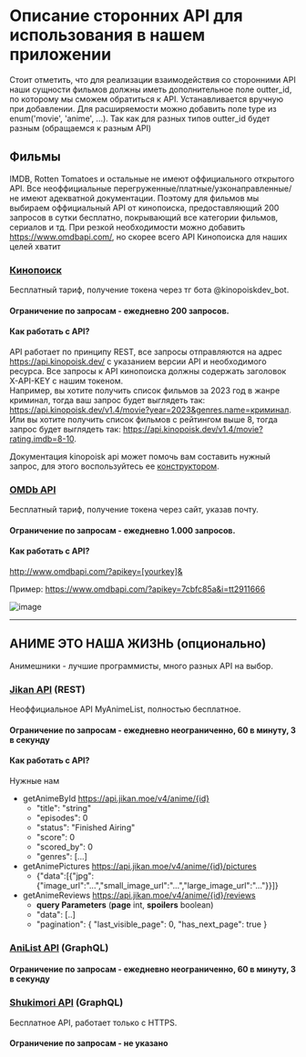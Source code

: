 # Описание сторонних API для использования в нашем приложении
Стоит отметить, что для реализации взаимодействия со сторонними API наши сущности фильмов должны иметь дополнительное поле outter_id, по которому мы сможем обратиться к API. Устанавливается вручную при добавлении.
Для расширяемости можно добавить поле type из enum('movie', 'anime', ...). Так как для разных типов outter_id будет разным (обращаемся к разным API)

## Фильмы
IMDB, Rotten Tomatoes и остальные не имеют оффициального открытого API.
Все неоффициальные перегруженные/платные/узконаправленные/не имеют адекватной документации.
Поэтому для фильмов мы выбираем оффициальный API от кинопоиска, предоставляющий 200 запросов в сутки бесплатно, покрывающий все категории фильмов, сериалов и тд.
При резкой необходимости можно добавить https://www.omdbapi.com/, но скорее всего API Кинопоиска для наших целей хватит

### [Кинопоиск](https://api.kinopoisk.dev/documentation)
Бесплатный тариф, получение токена через тг бота @kinopoiskdev_bot.
#### Ограничение по запросам - ежедневно 200 запросов.
#### Как работать с API?
API работает по принципу REST, все запросы отправляются на адрес https://api.kinopoisk.dev/ с указанием версии API и необходимого ресурса.
Все запросы к API кинопоиска должны содержать заголовок X-API-KEY с нашим токеном.  
Например, вы хотите получить список фильмов за 2023 год в жанре криминал, тогда ваш запрос будет выглядеть так: https://api.kinopoisk.dev/v1.4/movie?year=2023&genres.name=криминал. 
Или вы хотите получить список фильмов с рейтингом выше 8, тогда запрос будет выглядеть так: https://api.kinopoisk.dev/v1.4/movie?rating.imdb=8-10. 

Документация kinopoisk api может помочь вам составить нужный запрос, для этого воспользуйтесь ее [конструктором](https://api.kinopoisk.dev/documentation).

### [OMDb API](https://www.omdbapi.com/)
Бесплатный тариф, получение токена через сайт, указав почту.
#### Ограничение по запросам - ежедневно 1.000 запросов.
#### Как работать с API?
http://www.omdbapi.com/?apikey=[yourkey]&

Пример:
https://www.omdbapi.com/?apikey=7cbfc85a&i=tt2911666

![image](https://github.com/user-attachments/assets/a34e55c0-19b2-4d2a-ac29-efac4a10ed77)


---
## АНИМЕ ЭТО НАША ЖИЗНЬ (опционально)
Анимешники - лучшие программисты, много разных API на выбор.

### [Jikan API](https://jikan.moe/) (REST)
Неоффициальное API MyAnimeList, полностью бесплатное.
#### Ограничение по запросам - ежедневно неограниченно, 60 в минуту, 3 в секунду

#### Как работать с API?
Нужные нам
* getAnimeById https://api.jikan.moe/v4/anime/{id}
  + "title": "string"
  + "episodes": 0
  + "status": "Finished Airing"
  + "score": 0
  + "scored_by": 0
  + "genres": [...]
* getAnimePictures https://api.jikan.moe/v4/anime/{id}/pictures
  + {"data":[{"jpg":{"image_url":"...","small_image_url":"...","large_image_url":"..."}}]}
* getAnimeReviews https://api.jikan.moe/v4/anime/{id}/reviews
  + __query Parameters__ (__page__ int, __spoilers__ boolean)
  + "data": [..]
  + "pagination": {
"last_visible_page": 0,
"has_next_page": true
}


### [AniList API](https://docs.anilist.co/guide/introduction) (GraphQL)
#### Ограничение по запросам - ежедневно неограниченно, 60 в минуту, 3 в секунду


### [Shukimori API](https://shikimori.one/api/doc/graphql) (GraphQL)
Бесплатное API, работает только с HTTPS.
#### Ограничение по запросам - не указано
